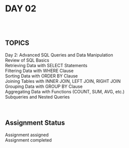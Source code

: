 # DAY 02 <br />
<br />
<br />

## TOPICS <br />
Day 2: Advanced SQL Queries and Data Manipulation<br />
Review of SQL Basics<br />
Retrieving Data with SELECT Statements<br />
Filtering Data with WHERE Clause<br />
Sorting Data with ORDER BY Clause<br />
Joining Tables with INNER JOIN, LEFT JOIN, RIGHT JOIN<br />
Grouping Data with GROUP BY Clause<br />
Aggregating Data with Functions (COUNT, SUM, AVG, etc.)<br />
Subqueries and Nested Queries<br />
<br />
<br />

## Assignment Status <br />
Assignment assigned<br />
Assignment completed<br />
<br />
<br />
